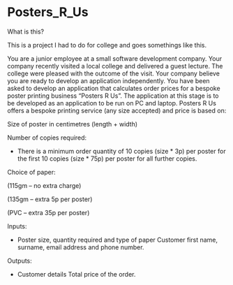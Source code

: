 ﻿# Posters_R_Us

What is this?

This is a project I had to do for college and goes somethings like this.

You are a junior employee at a small software development company. Your company recently visited a local college and delivered a guest lecture. The college were pleased with the outcome of the visit. Your company believe you are ready to develop an application independently. You have been asked to develop an application that calculates order prices for a bespoke poster printing business “Posters R Us”. The application at this stage is to be developed as an application to be run on PC and laptop. Posters R Us offers a bespoke printing service (any size accepted) and price is based on:

Size of poster in centimetres (length + width)

Number of copies required:

- There is a minimum order quantity of 10 copies (size * 3p) per poster for the first 10 copies (size * 75p) per poster for all further copies.

Choice of paper:

(115gm – no extra charge) 

(135gm – extra 5p per poster) 

(PVC – extra 35p per poster)

Inputs: 

- Poster size, quantity required and type of paper Customer first name, surname, email address and phone number.

Outputs: 

- Customer details Total price of the order.
